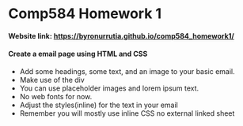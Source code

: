 # Comp584 Homework 1
####
#### Website link: https://byronurrutia.github.io/comp584_homework1/
####
#### Create a email page using HTML and CSS
- Add some headings, some text, and an image to your basic email.
- Make use of the div
- You can use placeholder images and lorem ipsum text.
- No web fonts for now.
- Adjust the styles(inline) for the text in your email
- Remember you will mostly use inline CSS no external linked sheet

